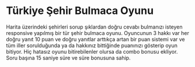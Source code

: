 # Türkiye Şehir Bulmaca Oyunu 
Harita üzerindeki şehirleri sorup şıklardan doğru cevabı bulmanızı isteyen responsive yapılmış bir tür şehir bulmaca oyunu.
Oyuncunun 3 hakkı var her doğru yanıt 10 puan ve doğru yanıtlar arttıkça artan bir puan sistemi var ve tüm iller sorulduğunda ya da hakkınız bittiğinde puanınızı gösterip oyun bitiyor.
Hiç hatasız oyunu bitirebilenler olursa da combo bonusu ekliyor.
Soru başına 15 saniye süre ve süre bonusuna sahip.
